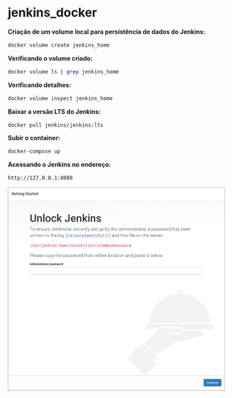 # jenkins_docker

**Criação de um volume local para persistência de dados do Jenkins:**

```sh
docker volume create jenkins_home
```

**Verificando o volume criado:**

```sh
docker volume ls | grep jenkins_home
```

**Verificando detalhes:**

```sh
docker volume inspect jenkins_home
```

**Baixar a versão LTS do Jenkins:**

```sh
docker pull jenkins/jenkins:lts
```

**Subir o container:**

```sh
docker-compose up
```

**Acessando o Jenkins no endereço:**

```sh
http://127.0.0.1:8080
```

![Screenshot](screenshot.png)
